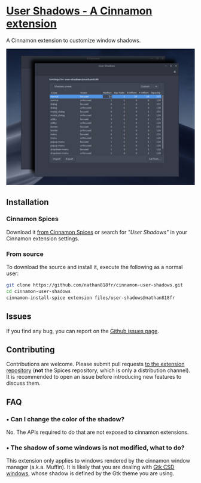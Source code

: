 # [User Shadows - A Cinnamon extension][repo]

A Cinnamon extension to customize window shadows.

![Screenshot](./screenshot.png?raw=true)

## Installation

### Cinnamon Spices

Download it [from Cinnamon Spices][spices] or search for _"User Shadows"_ in your Cinnamon extension settings.

### From source

To download the source and install it, execute the following as a normal user:

```bash
git clone https://github.com/nathan818fr/cinnamon-user-shadows.git
cd cinnamon-user-shadows
cinnamon-install-spice extension files/user-shadows@nathan818fr
```

## Issues

If you find any bug, you can report on the [Github issues page][issues].

## Contributing

Contributions are welcome. Please submit pull requests [to the extension repository][repo] (**not** the Spices repository, which is only a distribution channel).<br/>
It is recommended to open an issue before introducing new features to discuss them.

## FAQ

### • Can I change the color of the shadow?

No. The APIs required to do that are not exposed to cinnamon extensions.

### • The shadow of some windows is not modified, what to do?

This extension only applies to windows rendered by the cinnamon window manager (a.k.a. Muffin).
It is likely that you are dealing with [Gtk CSD windows](https://en.wikipedia.org/wiki/Client-side_decoration), whose shadow is defined by the Gtk theme you are using.


[repo]: https://github.com/nathan818fr/cinnamon-user-shadows
[commits]: https://github.com/nathan818fr/cinnamon-user-shadows/commits/master
[issues]: https://github.com/nathan818fr/cinnamon-user-shadows/issues
[spices]: https://cinnamon-spices.linuxmint.com/extensions/view/88
